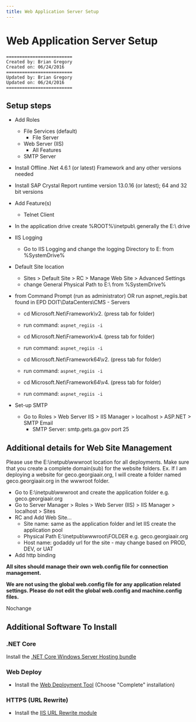 ```yaml
---
title: Web Application Server Setup
---
```


# Web Application Server Setup

	=========================
	Created by: Brian Gregory
	Created on: 06/24/2016
	=========================
	Updated by: Brian Gregory
	Updated on: 06/24/2016
	=========================

## Setup steps

- Add Roles
	- File Services (default)
		- File Server
	- Web Server (IIS)
		- All Features
	- SMTP Server
- Install Offline .Net 4.6.1 (or latest) Framework and any other versions needed
- Install SAP Crystal Report runtime version 13.0.16 (or latest); 64 and 32 bit versions
- Add Feature(s)
	- Telnet Client

- In the application drive create %ROOT%\inetpub\ generally the E:\ drive
	
- IIS Logging
	- Go to IIS Logging and change the logging Directory to E: from %SystemDrive%
	
- Default Site location
	- Sites > Default Site > RC > Manage Web Site > Advanced Settings
	- change General Physical Path to E:\ from %SystemDrive%
	
- from Command Prompt (run as administrator) OR run aspnet_regiis.bat found in EPD DOIT\DataCenters\CMS - Servers

	- cd Microsoft.Net\Framework\v2. (press tab for folder)
	- run command: `aspnet_regiis -i`
	
	- cd Microsoft.Net\Framework\v4. (press tab for folder)
	- run command: `aspnet_regiis -i`
	
	- cd Microsoft.Net\Framework64\v2. (press tab for folder)
	- run command: `aspnet_regiis -i`
		
	- cd Microsoft.Net\Framework64\v4. (press tab for folder)
	- run command: `aspnet_regiis -i`
	
- Set-up SMTP
	- Go to Roles > Web Server IIS > IIS Manager > localhost > ASP.NET > SMTP Email
		- SMTP Server: smtp.gets.ga.gov port 25


## Additional details for Web Site Management

Please use the E:\inetpub\wwwroot location for all deployments. 
Make sure that you create a complete domain(sub) for the website folders. Ex. If I am deploying a website for geco.georgiaair.org, I will create a folder named geco.georgiaair.org in the wwwroot folder.

- Go to E:\inetpub\wwwroot and create the application folder e.g. geco.georgiaair.org
- Go to Server Manager > Roles > Web Server (IIS) > IIS Manager > localhost > Sites
- RC and Add Web Site...
	- Site name: same as the application folder and let IIS create the application pool
	- Physical Path E:\inetpub\wwwroot\FOLDER e.g. geco.georgiaair.org
	- Host name: godaddy url for the site - may change based on PROD, DEV, or UAT
- Add http binding

**All sites should manage their own web.config file for connection management.**

**We are not using the global web.config file for any application related settings. Please do not edit the global web.config and machine.config files.**

Nochange

## Additional Software To Install

### .NET Core

Install the [.NET Core Windows Server Hosting bundle](https://docs.microsoft.com/en-us/aspnet/core/host-and-deploy/iis/index?view=aspnetcore-2.2#install-the-net-core-hosting-bundle)

### Web Deploy

- Install the [Web Deployment Tool](https://www.iis.net/downloads/microsoft/web-deploy) (Choose "Complete" installation)

### HTTPS (URL Rewrite) 

- Install the [IIS URL Rewrite module](https://www.iis.net/downloads/microsoft/url-rewrite)
